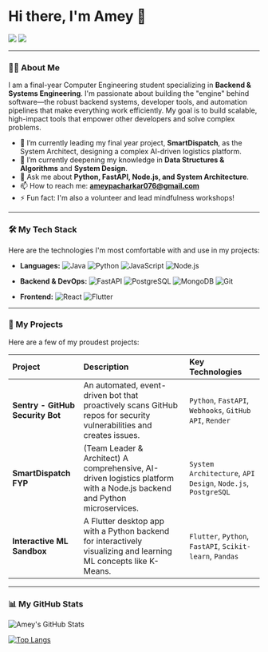 # Hi there, I'm Amey 👋

<a href="https://www.linkedin.com/in/ameypacharkar/" target="_blank"><img src="https://img.shields.io/badge/LinkedIn-0077B5?style=for-the-badge&logo=linkedin&logoColor=white" /></a>
<a href="https://ameypacharkar.hashnode.dev/" target="_blank"><img src="https://img.shields.io/badge/My%20Blog-2962FF?style=for-the-badge&logo=hashnode&logoColor=white" /></a>

---

### 👨‍💻 About Me

I am a final-year Computer Engineering student specializing in **Backend & Systems Engineering**. I'm passionate about building the "engine" behind software—the robust backend systems, developer tools, and automation pipelines that make everything work efficiently. My goal is to build scalable, high-impact tools that empower other developers and solve complex problems.

*   🔭 I’m currently leading my final year project, **SmartDispatch**, as the System Architect, designing a complex AI-driven logistics platform.
*   🌱 I’m currently deepening my knowledge in **Data Structures & Algorithms** and **System Design**.
*   💬 Ask me about **Python, FastAPI, Node.js, and System Architecture**.
*   📫 How to reach me: **ameypacharkar076@gmail.com**
*   ⚡ Fun fact: I'm also a volunteer and lead mindfulness workshops!

---

### 🛠️ My Tech Stack

Here are the technologies I'm most comfortable with and use in my projects:

*   **Languages:**
    ![Java](https://img.shields.io/badge/Java-ED8B00?style=for-the-badge&logo=openjdk&logoColor=white)
    ![Python](https://img.shields.io/badge/Python-3776AB?style=for-the-badge&logo=python&logoColor=white)
    ![JavaScript](https://img.shields.io/badge/JavaScript-F7DF1E?style=for-the-badge&logo=javascript&logoColor=black)
    ![Node.js](https://img.shields.io/badge/Node.js-339933?style=for-the-badge&logo=nodedotjs&logoColor=white)

*   **Backend & DevOps:**
    ![FastAPI](https://img.shields.io/badge/FastAPI-009688?style=for-the-badge&logo=fastapi&logoColor=white)
    ![PostgreSQL](https://img.shields.io/badge/PostgreSQL-4169E1?style=for-the-badge&logo=postgresql&logoColor=white)
    ![MongoDB](https://img.shields.io/badge/MongoDB-47A248?style=for-the-badge&logo=mongodb&logoColor=white)
    ![Git](https://img.shields.io/badge/Git-F05032?style=for-the-badge&logo=git&logoColor=white)

*   **Frontend:**
    ![React](https://img.shields.io/badge/React-61DAFB?style=for-the-badge&logo=react&logoColor=black)
    ![Flutter](https://img.shields.io/badge/Flutter-02569B?style=for-the-badge&logo=flutter&logoColor=white)

---

### 🚀 My Projects

Here are a few of my proudest projects:

| Project | Description | Key Technologies |
| :--- | :--- | :--- |
| **Sentry - GitHub Security Bot** | An automated, event-driven bot that proactively scans GitHub repos for security vulnerabilities and creates issues. | `Python`, `FastAPI`, `Webhooks`, `GitHub API`, `Render` |
| **SmartDispatch FYP** | (Team Leader & Architect) A comprehensive, AI-driven logistics platform with a Node.js backend and Python microservices. | `System Architecture`, `API Design`, `Node.js`, `PostgreSQL` |
| **Interactive ML Sandbox** | A Flutter desktop app with a Python backend for interactively visualizing and learning ML concepts like K-Means. | `Flutter`, `Python`, `FastAPI`, `Scikit-learn`, `Pandas` |

---

### 📊 My GitHub Stats

![Amey's GitHub Stats](https://github-readme-stats.vercel.app/api?username=AmeyPacharkar1896&show_icons=true&theme=radical&hide_border=true&count_private=true)

[![Top Langs](https://github-readme-stats.vercel.app/api/top-langs/?username=AmeyPacharkar1896&layout=compact&theme=radical&hide_border=true)](https://github.com/anuraghazra/github-readme-stats)
